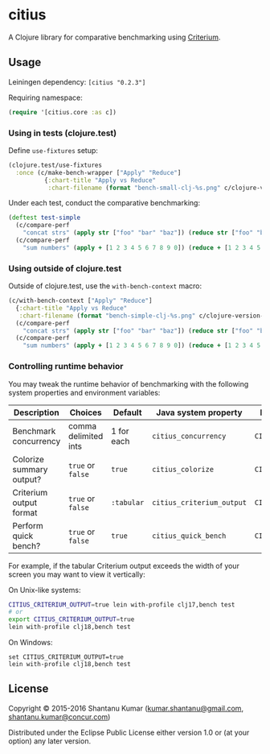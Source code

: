 # citius

A Clojure library for comparative benchmarking using
[Criterium](https://github.com/hugoduncan/criterium).


## Usage

Leiningen dependency: `[citius "0.2.3"]`

Requiring namespace:
```clojure
(require '[citius.core :as c])
```

### Using in tests (clojure.test)

Define `use-fixtures` setup:

```clojure
(clojure.test/use-fixtures
  :once (c/make-bench-wrapper ["Apply" "Reduce"]
          {:chart-title "Apply vs Reduce"
           :chart-filename (format "bench-small-clj-%s.png" c/clojure-version-str)}))
```

Under each test, conduct the comparative benchmarking:

```clojure
(deftest test-simple
  (c/compare-perf
    "concat strs" (apply str ["foo" "bar" "baz"]) (reduce str ["foo" "bar" "baz"]))
  (c/compare-perf
    "sum numbers" (apply + [1 2 3 4 5 6 7 8 9 0]) (reduce + [1 2 3 4 5 6 7 8 9 0])))
```

### Using outside of clojure.test

Outside of clojure.test, use the `with-bench-context` macro:

```clojure
(c/with-bench-context ["Apply" "Reduce"]
  {:chart-title "Apply vs Reduce"
   :chart-filename (format "bench-simple-clj-%s.png" c/clojure-version-str)}
  (c/compare-perf
    "concat strs" (apply str ["foo" "bar" "baz"]) (reduce str ["foo" "bar" "baz"]))
  (c/compare-perf
    "sum numbers" (apply + [1 2 3 4 5 6 7 8 9 0]) (reduce + [1 2 3 4 5 6 7 8 9 0])))
```

### Controlling runtime behavior

You may tweak the runtime behavior of benchmarking with the following system properties and environment variables:

| Description              | Choices              | Default    | Java system property      | Environment variable      |
|--------------------------|----------------------|------------|---------------------------|---------------------------|
| Benchmark concurrency    | comma delimited ints | 1 for each | `citius_concurrency`      | `CITIUS_CONCURRENCY`      |
| Colorize summary output? | `true` or `false`    |    `true`  | `citius_colorize`         | `CITIUS_COLORIZE`         |
| Criterium output format  | `true` or `false`    | `:tabular` | `citius_criterium_output` | `CITIUS_CRITERIUM_OUTPUT` |
| Perform quick bench?     | `true` or `false`    |    `true`  | `citius_quick_bench`      | `CITIUS_QUICK_BENCH`      |

For example, if the tabular Criterium output exceeds the width of your screen you may want to view it vertically:

On Unix-like systems:
```bash
CITIUS_CRITERIUM_OUTPUT=true lein with-profile clj17,bench test
# or
export CITIUS_CRITERIUM_OUTPUT=true
lein with-profile clj18,bench test
```

On Windows:
```batch
set CITIUS_CRITERIUM_OUTPUT=true
lein with-profile clj18,bench test
```


## License

Copyright © 2015-2016 Shantanu Kumar (kumar.shantanu@gmail.com, shantanu.kumar@concur.com)

Distributed under the Eclipse Public License either version 1.0 or (at
your option) any later version.
